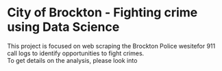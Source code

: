 # City of Brockton - Fighting crime using Data Science

This project is focused on web scraping the Brockton Police wesitefor 911 call logs to identify opportunities to fight crimes.  
To get details on the analysis, please look into 
